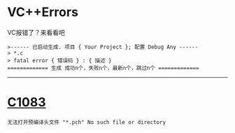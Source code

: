 # VC++Errors
 VC报错了？来看看吧

``` 
>------ 已启动生成. 项目 { Your Project }; 配置 Debug Any ------
> *.c
> fatal error { 错误码 } : { 描述 }
============= 生成 成功n个，失败n个，最新n个，跳过n个 =============
```

---

# [C1083](./C1083/README.md)
```
无法打开预编译头文件 "*.pch" No such file or directory
```

